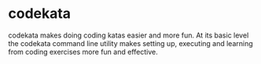 # codekata

codekata makes doing coding katas easier and more fun. At its basic level the codekata command line utility makes setting up, executing and learning from coding exercises more fun and effective.
